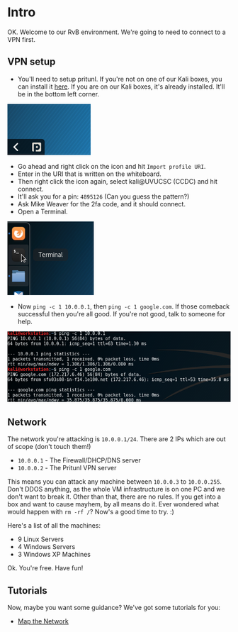 # Intro
OK. Welcome to our RvB environment. We're going to need to connect to a VPN first. 

## VPN setup
- You'll need to setup pritunl. If you're not on one of our Kali boxes, you can install it [here](https://client.pritunl.com/#install). If you are on our Kali boxes, it's already installed. It'll be in the bottom left corner.

![Image of Pritunl Icon](images/pritunl.png)

- Go ahead and right click on the icon and hit `Import profile URI`.
- Enter in the URI that is written on the whiteboard.
- Then right click the icon again, select kali@UVUCSC (CCDC) and hit connect.
- It'll ask you for a pin: `4895126` (Can you guess the pattern?)
- Ask Mike Weaver for the 2fa code, and it should connect.
- Open a Terminal.

![Image of Terminal Icon](images/terminal.png)

- Now `ping -c 1 10.0.0.1`, then `ping -c 1 google.com`. If those comeback successful then you're all good. If you're not good, talk to someone for help.

![Image of Ping](images/ping.png)

## Network

The network you're attacking is `10.0.0.1/24`. 
There are 2 IPs which are out of scope (don't touch them!)
- `10.0.0.1` - The Firewall/DHCP/DNS server
- `10.0.0.2` - The Pritunl VPN server

This means you can attack any machine between `10.0.0.3` to `10.0.0.255`. Don't DDOS anything, as the whole VM infrastructure is on one PC and we don't want to break it. Other than that, there are no rules. If you get into a box and want to cause mayhem, by all means do it. Ever wondered what would happen with `rm -rf /`? Now's a good time to try. :)

Here's a list of all the machines:
- 9 Linux Servers
- 4 Windows Servers
- 3 Windows XP Machines

Ok. You're free. Have fun!

## Tutorials

Now, maybe you want some guidance? We've got some tutorials for you:
- [Map the Network](nmap.md)
